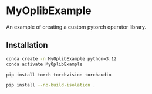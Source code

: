 # MyOplibExample
An example of creating a custom pytorch operator library.

## Installation

```bash
conda create -n MyOplibExample python=3.12
conda activate MyOplibExample

pip install torch torchvision torchaudio

pip install --no-build-isolation .
```